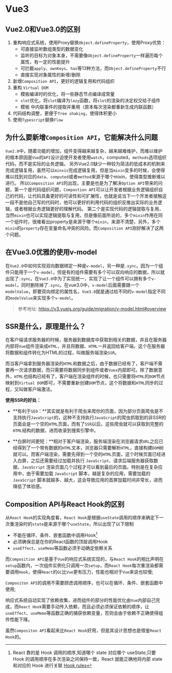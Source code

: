 

# Vue3

## Vue2.0和Vue3.0的区别

1. 重构响应式系统，使用Proxy替换`Object.defineProperty`，使用Proxy优势：
   - 可直接监听数组类型的数据变化
   - 监听的目标为对象本身，不需要像`Object.defineProperty`一样遍历每个属性，有一定的性能提升
   - 可拦截`apply`、`ownKeys`、`has`等13种方法，而`Object.defineProperty`不行
   - 直接实现对象属性的新增/删除
2. 新增`Composition API`，更好的逻辑复用和代码组织
3. 重构 `Virtual DOM`
   - 模板编译时的优化，将一些静态节点编译成常量
   - `slot`优化，将`slot`编译为`lazy`函数，将`slot`的渲染的决定权交给子组件
   - 模板 中内联事件的提取并重用（原本每次渲染都重新生成内联函数）
4. 代码结构调整，更便于`Tree shaking`，使得体积更小
5. 使用`Typescript`替换`Flow`



## 为什么要新增`Composition API`，它能解决什么问题

`Vue2.0`中，随着功能的增加，组件变得越来越复杂，越来越难维护，而难以维护的根本原因是`Vue`的`API`设计迫使开发者使用`watch`，computed，`methods`选项组织代码，而不是实际的业务逻辑。
另外Vue2.0缺少一种较为简洁的低成本的机制来完成逻辑复用，虽然可以`minxis`完成逻辑复用，但是当`mixin`变多的时候，会使得难以找到对应的`data`、`computed`或者`method`来源于哪个mixin，使得类型推断难以进行。
所以`Composition API`的出现，主要是也是为了解决`Option API`带来的问题，第一个是代码组织问题，`Compostion API`可以让开发者根据业务逻辑组织自己的代码，让代码具备更好的可读性和可扩展性，也就是说当下一个开发者接触这一段不是他自己写的代码时，他可以更好的利用代码的组织反推出实际的业务逻辑，或者根据业务逻辑更好的理解代码。
第二个是实现代码的逻辑提取与复用，当然`mixin`也可以实现逻辑提取与复用，但是像前面所说的，多个`mixin`作用在同一个组件时，很难看出property是来源于哪个`mixin`，来源不清楚，另外，多个`mixin`的`property`存在变量命名冲突的风险。而`Composition API`刚好解决了这两个问题。



## 在Vue3.0优雅的使用v-model


在`Vue2.0`中如何实现双向数据绑定一种是`v-model`，另一种是`.sync`。因为一个组件只能用于一个`v-model`，但是有的组件需要有多个可以双向响应的数据，所以就出现了`.sync`。在`Vue3.0`中为了实现统一，实现了让一个组件可以拥有多个`v-model`，同时删除掉了`.sync`。在vue3.0中，`v-model`后面需要跟一个`modelValue`，即要双向绑定的属性名，`Vue3.0`就是通过给不同的`v-model`指定不同的`modelValue`来实现多个`v-model`。

> 参考地址: https://v3.vuejs.org/guide/migration/v-model.html#overview

## SSR是什么，原理是什么？

在客户端请求服务器的时候，服务器到数据库中获取到相关的数据，并且在服务器内部将`Vue`组件渲染成`HTML`，并且将数据、`HTML`一并返回给客户端，这个在服务器将数据和组件转化为HTML的过程，叫做服务端渲染`SSR`。

而当客户端拿到服务器渲染的`HTML`和数据之后，由于数据已经有了，客户端不需要再一次请求数据，而只需要将数据同步到组件或者`Vuex`内部即可。除了数据意外，`HTML`也结构已经有了，客户端在渲染组件的时候，也只需要将`HTML`的`DOM`节点映射到`Virtual DOM`即可，不需要重新创建`DOM`节点，这个将数据和`HTML`同步的过程，又叫做客户端激活。

**使用SSR的好处：**

- **有利于`SEO`：**其实就是有利于爬虫来爬你的页面，因为部分页面爬虫是不支持执行`JavaScript`的，这种不支持执行`JavaScript`的爬虫抓取到的非SSR的页面会是一个空的`HTML`页面，而有了`SSR`以后，这些爬虫就可以获取到完整的`HTML`结构的数据，进而收录到搜索引擎中。

- **白屏时间更短：**相对于客户端渲染，服务端渲染在浏览器请求`URL`之后已经得到了一个带有数据的`HTML`文本，浏览器只需要解析`HTML`，直接构建`DOM`树就可以。而客户端渲染，需要先得到一个空的`HTML`页面，这个时候页面已经进入白屏，之后还需要经过加载并执行 `JavaScript`、请求后端服务器获取数据、`JavaScript` 渲染页面几个过程才可以看到最后的页面。特别是在复杂应用中，由于需要加载 `JavaScript` 脚本，越是复杂的应用，需要加载的 `JavaScript` 脚本就越多、越大，这会导致应用的首屏加载时间非常长，进而降低了体验感。



## Composition API与React Hook的区别

从`React Hook`的实现角度看，`React Hook`是根据`useState`调用的顺序来确定下一次重渲染时的`state`是来源于哪个`useState`，所以出现了以下限制

- 不能在循环、条件、嵌套函数中调用Hook[^Hook]
- 必须确保总是在你的React函数的顶层调用Hook
- `useEffect`、`useMemo`等函数必须手动确定依赖关系

而`Composition API`是基于`Vue`的响应式系统实现的，与`React Hook`的相比声明在`setup`函数内，一次组件实例化只调用一次`setup`，而`React Hook`每次重渲染都需要调用`Hook`，使得`React`的`GC`比`Vue`更有压力，性能也相对于`Vue`来说也较慢;

 `Compositon API`的调用不需要顾虑调用顺序，也可以在循环、条件、嵌套函数中使用;

响应式系统自动实现了依赖收集，进而组件的部分的性能优化由`Vue`内部自己完成，而`React Hook`需要手动传入依赖，而且必须必须保证依赖的顺序，让`useEffect`、`useMemo`等函数正确的捕获依赖变量，否则会由于依赖不正确使得组件性能下降。

虽然`Compositon API`看起来比`React Hook`好用，但是其设计思想也是借鉴`React Hook`的。



[^Hook]:  React 靠的是 Hook 调用的顺序,知道哪个 state 对应哪个 useState,只要 Hook 的调用顺序在多次渲染之间保持一致，React 就能正确地将内部 state 和对应的 Hook 进行关联 [Hook rules](https://zh-hans.reactjs.org/docs/hooks-rules.html#explanation)